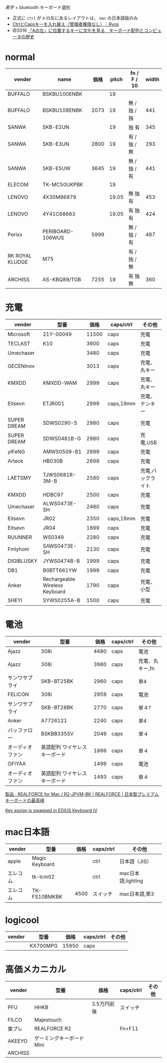 _英字_ + bluetooth キーボード選別

- 正式に `ctrl` が `A` の左にあるレイアウトは、 `mac` の日本語版のみ
- [CtrlとCapsキーを入れ替え（管理者権限なし）｜Ryos](https://note.com/ryopc/n/ne2692434f23f)
- @2019 [「Aの左」に位置するキーに文化を見る　キーボード配列とコンピュータの歴史](https://www.itmedia.co.jp/news/articles/1912/17/news102.html)

# normal

| vender          | name             | 価格 | pitch | fn / F / 10  | width |
| --------------- | ---------------- | ---- | ----- | ------------ | ----- |
| BUFFALO         | BSKBU100ENBK     |      | 19    |              |       |
| BUFFALO         | BSKBU108ENBK     | 2073 | 19    | 無 / 独 / 独 | 441   |
| SANWA           | SKB-E2UN         |      | 19    | 独 有        | 345   |
| SANWA           | SKB-E3UN         | 2800 | 19    | 有 / 独 / 無 | 293   |
| SANWA           | SKB-E5UW         | 3645 | 19    | 無 / 独 / 有 | 441   |
| ELECOM          | TK-MC50UKPBK     |      | 19    |
| LENOVO          | 4X30M86879       |      | 19.05 | 無 独 有     | 453   |
| LENOVO          | 4Y41C68663       |      | 19.05 | 有 独 有     | 424   |
| Perixx          | PERIBOARD-106WUS | 5999 |       | 無 / 独 / 有 | 487   |
| RK ROYAL KLUDGE | M75              |      |       | 有 / 独 / 無 |
| ARCHISS         | AS-KBQ89/TGB     | 7255 | 19    | 有 独 無     | 360   |

# 充電

| vender      | 型番                           | 価格  | caps/ctrl | その他            |
| ----------- | ------------------------------ | ----- | --------- | ----------------- |
| Microsoft   | 21Y-00049                      | 11500 | caps      | 充電              |
| TECLAST     | K10                            | 3900  | caps      | 充電              |
| Umechaser   |                                | 3480  | caps      | 充電              |
| GECENinov   |                                | 3013  | caps      | 充電、丸キー      |
| KMXDD       | KMXDD-WAM                      | 2999  | caps      | 充電、丸キー      |
| Eitsevn     | ETJR001                        | 2999  | caps,19mm | 充電、テンキー    |
| SUPER DREAM | SDWS0290-S                     | 2980  | caps      | 充電              |
| SUPER DREAM | SDWS0481B-G                    | 2980  | caps      | 充電,USB          |
| yIFeNG      | AMWS0509-B1                    | 2899  | caps      | 充電              |
| Arteck      | HB030B                         | 2699  | caps      | 充電              |
| LAETSMY     | TJWS0681R-3M-B                 | 2580  | caps      | 充電,バックライト |
| KMXDD       | HDBC97                         | 2500  | caps      | 充電              |
| Umechaser   | ALWS0473E-SH                   | 2480  | caps      | 充電              |
| Eitsevn     | JR02                           | 2350  | caps,19mm | 充電              |
| Eitsevn     | JR04                           | 1899  | caps      | 充電              |
| RUUNNER     | WS0349                         | 2280  | caps      | 充電              |
| Fmlyhom     | SAWS0473E-SH                   | 2130  | caps      | 充電              |
| DIGIBLUSKY  | JYWS0474B-B                    | 1999  | caps      | 充電              |
| DB1         | B0BTT661YW                     | 1999  | caps      | 充電              |
| Anker       | Rechargeable Wireless Keyboard | 1790  | caps      | 充電、小型        |
| SHEYI       | SYWS0255A-B                    | 1500  | caps      | 充電              |

# 電池

| vender           | 型番                          | 価格 | caps/ctrl | その他          |
| ---------------- | ----------------------------- | ---- | --------- | --------------- |
| Ajazz            | 308i                          | 4480 | caps      | 電池            |
| Ajazz            | 308i                          | 3980 | caps      | 充電、丸キー,fn |
| サンワサプライ   | SKB-BT25BK                    | 2960 | caps      | 単4             |
| FELiCON          | 308i                          | 2959 | caps      | 電池            |
| サンワサプライ   | SKB-BT28BK                    | 2770 | caps      | 単４?           |
| Anker            | A7726121                      | 2240 | caps      | 単4             |
| バッファロー     | BSKBB335SV                    | 2049 | caps      | 単４            |
| オーディオファン | 英語配列 ワイヤレスキーボード | 1866 | caps      | 単４            |
| OFIYAA           |                               | 1499 | caps      | 電池            |
| オーディオファン | 英語配列 ワイヤレスキーボード | 1493 | caps      | 単４            |

[製品 : REALFORCE for Mac / R2-JPVM-BK | REALFORCE | 日本製プレミアムキーボードの最高峰](https://www.realforce.co.jp/products/discontinued/R2-JPVM-BK/)

[Key assign is swapped in EDIUS Keyboard IV](https://www.ediusworld.com/jp/support/faq/4572.html)

# mac日本語

| vender   | 型番           | 価格 | caps/ctrl | その他             |
| -------- | -------------- | ---- | --------- | ------------------ |
| apple    | Magic Keyboard |      | ctrl      | 日本語（JIS）      |
| エレコム | tk-lcm02       |      | ctrl      | mac日本語,lighting |
| エレコム | TK-FS10BMKBK   | 4500 | スイッチ  | mac日本語,単3      |

# logicool

| vender | 型番     | 価格  | caps/ctrl | その他 |
| ------ | -------- | ----- | --------- | ------ |
|        | KX700MPG | 15950 | caps      |

# 高価メカニカル

| vender  | 型番                     | 価格        | caps/ctrl | その他 |
| ------- | ------------------------ | ----------- | --------- | ------ |
| PFU     | HHKB                     | 3.5万円前後 | スイッチ  |
| FILCO   | Majestouch               |
| 東プレ  | REALFORCE R2             |             | Fn+F11    |
| AKEEYO  | ゲーミングキーボードMini |
| ARCHISS |
